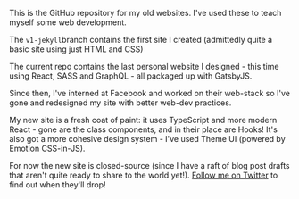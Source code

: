This is the GitHub repository for my old websites. I've used these to teach myself some web development.

The `v1-jekyll`branch contains the first site I created (admittedly quite a basic site using just HTML and CSS)

The current repo contains the last personal website I designed - this time using React, SASS and GraphQL - all packaged up with GatsbyJS.

Since then, I've interned at Facebook and worked on their web-stack so I've gone and redesigned my site with better web-dev practices.

My new site is a fresh coat of paint: it uses TypeScript and more modern React - gone are the class components, and in their place are Hooks! It's also got a more cohesive design system - I've used Theme UI (powered by Emotion CSS-in-JS).

For now the new site is closed-source (since I have a raft of blog post drafts that aren't quite ready to share to the world yet!). [Follow me on Twitter](https://twitter.com/mukulrathi_) to find out when they'll drop!
